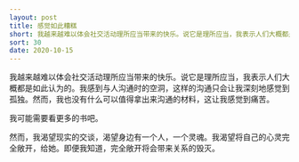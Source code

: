 ```yaml
---
layout: post
title: 感觉如此糟糕
short: 我越来越难以体会社交活动理所应当带来的快乐。说它是理所应当，我表示人们大概都是如此认为的。我感到与人沟通时的空洞，这样的沟通只会让我由衷地感觉到孤独。然而，我也没有什么可以值得拿出来沟通的材料，这让我感觉到痛苦
sort: 30
date: 2020-10-15
---
```


我越来越难以体会社交活动理所应当带来的快乐。说它是理所应当，我表示人们大概都是如此认为的。我感到与人沟通时的空洞，这样的沟通只会让我深刻地感觉到孤独。然而，我也没有什么可以值得拿出来沟通的材料，这让我感觉到痛苦。

我可能需要看更多的书吧。

然而，我渴望现实的交谈，渴望身边有一个人，一个灵魂。我渴望将自己的心灵完全敞开，给她。即便我知道，完全敞开将会带来关系的毁灭。

